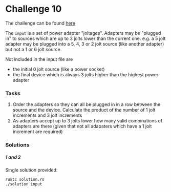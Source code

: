 # Challenge 10

The challenge can be found [here][1]

The `input` is a set of power adapter "joltages". Adapters may be "plugged in" to sources which are up to
3 jolts lower than the current one. e.g. a 5 jolt adapter may be plugged into a 5, 4, 3 or 2 jolt source
(like another adapter) but not a 1 or 6 jolt source.

Not included in the input file are
- the initial 0 jolt source (like a power socket)
- the final device which is always 3 jolts higher than the highest power adapter

### Tasks

1. Order the adapters so they can all be plugged in in a row between the source and the device. Calculate
the product of the number of 1 jolt increments and 3 jolt increments
2. As adapters accept up to 3 jolts lower how many valid combinations of adapters are there (given that
not all adapaters which have a 1 jolt increment are required)

### Solutions

##### 1 and 2

Single solution provided:
```bash
rustc solution.rs
./solution input
```

[1]: <https://adventofcode.com/2020/day/10> "Advent of Code day 10 challenge"
